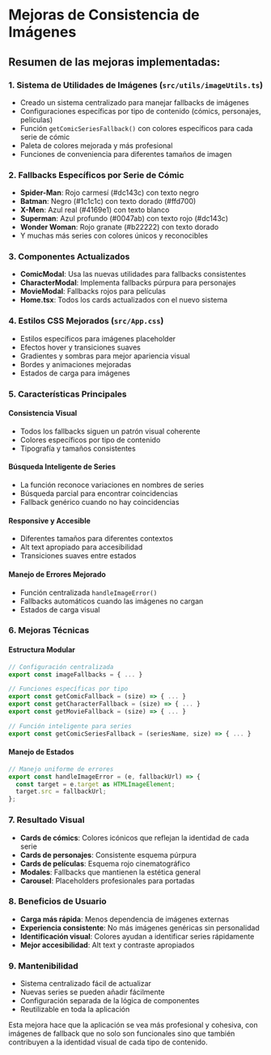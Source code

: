 # Mejoras de Consistencia de Imágenes

## Resumen de las mejoras implementadas:

### 1. **Sistema de Utilidades de Imágenes** (`src/utils/imageUtils.ts`)
- Creado un sistema centralizado para manejar fallbacks de imágenes
- Configuraciones específicas por tipo de contenido (cómics, personajes, películas)
- Función `getComicSeriesFallback()` con colores específicos para cada serie de cómic
- Paleta de colores mejorada y más profesional
- Funciones de conveniencia para diferentes tamaños de imagen

### 2. **Fallbacks Específicos por Serie de Cómic**
- **Spider-Man**: Rojo carmesí (#dc143c) con texto negro
- **Batman**: Negro (#1c1c1c) con texto dorado (#ffd700)
- **X-Men**: Azul real (#4169e1) con texto blanco
- **Superman**: Azul profundo (#0047ab) con texto rojo (#dc143c)
- **Wonder Woman**: Rojo granate (#b22222) con texto dorado
- Y muchas más series con colores únicos y reconocibles

### 3. **Componentes Actualizados**
- **ComicModal**: Usa las nuevas utilidades para fallbacks consistentes
- **CharacterModal**: Implementa fallbacks púrpura para personajes
- **MovieModal**: Fallbacks rojos para películas
- **Home.tsx**: Todos los cards actualizados con el nuevo sistema

### 4. **Estilos CSS Mejorados** (`src/App.css`)
- Estilos específicos para imágenes placeholder
- Efectos hover y transiciones suaves
- Gradientes y sombras para mejor apariencia visual
- Bordes y animaciones mejoradas
- Estados de carga para imágenes

### 5. **Características Principales**

#### **Consistencia Visual**
- Todos los fallbacks siguen un patrón visual coherente
- Colores específicos por tipo de contenido
- Tipografía y tamaños consistentes

#### **Búsqueda Inteligente de Series**
- La función reconoce variaciones en nombres de series
- Búsqueda parcial para encontrar coincidencias
- Fallback genérico cuando no hay coincidencias

#### **Responsive y Accesible**
- Diferentes tamaños para diferentes contextos
- Alt text apropiado para accesibilidad
- Transiciones suaves entre estados

#### **Manejo de Errores Mejorado**
- Función centralizada `handleImageError()`
- Fallbacks automáticos cuando las imágenes no cargan
- Estados de carga visual

### 6. **Mejoras Técnicas**

#### **Estructura Modular**
```typescript
// Configuración centralizada
export const imageFallbacks = { ... }

// Funciones específicas por tipo
export const getComicFallback = (size) => { ... }
export const getCharacterFallback = (size) => { ... }
export const getMovieFallback = (size) => { ... }

// Función inteligente para series
export const getComicSeriesFallback = (seriesName, size) => { ... }
```

#### **Manejo de Estados**
```typescript
// Manejo uniforme de errores
export const handleImageError = (e, fallbackUrl) => {
  const target = e.target as HTMLImageElement;
  target.src = fallbackUrl;
};
```

### 7. **Resultado Visual**
- **Cards de cómics**: Colores icónicos que reflejan la identidad de cada serie
- **Cards de personajes**: Consistente esquema púrpura
- **Cards de películas**: Esquema rojo cinematográfico
- **Modales**: Fallbacks que mantienen la estética general
- **Carousel**: Placeholders profesionales para portadas

### 8. **Beneficios de Usuario**
- **Carga más rápida**: Menos dependencia de imágenes externas
- **Experiencia consistente**: No más imágenes genéricas sin personalidad
- **Identificación visual**: Colores ayudan a identificar series rápidamente
- **Mejor accesibilidad**: Alt text y contraste apropiados

### 9. **Mantenibilidad**
- Sistema centralizado fácil de actualizar
- Nuevas series se pueden añadir fácilmente
- Configuración separada de la lógica de componentes
- Reutilizable en toda la aplicación

Esta mejora hace que la aplicación se vea más profesional y cohesiva, con imágenes de fallback que no solo son funcionales sino que también contribuyen a la identidad visual de cada tipo de contenido.
